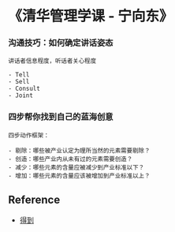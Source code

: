 # 《清华管理学课 - 宁向东》

### 沟通技巧：如何确定讲话姿态

    讲话者信息程度，听话者关心程度
    
    - Tell
    - Sell
    - Consult
    - Joint

### 四步帮你找到自己的蓝海创意

    四步动作框架：
    
    - 剔除：哪些被产业认定为理所当然的元素需要剔除？
    - 创造：哪些产业内从未有过的元素需要创造？
    - 减少：哪些元素的含量应被减少到产业标准以下？
    - 增加：哪些元素的含量应该被增加到产业标准以上？

## Reference

- [得到](https://www.igetget.com/)